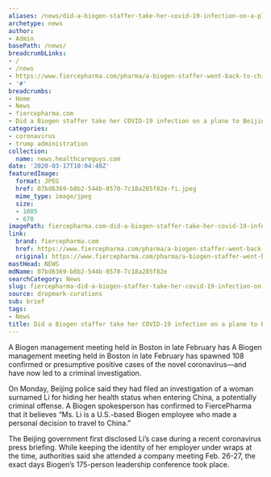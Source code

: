 ```yaml
---
aliases: /news/did-a-biogen-staffer-take-her-covid-19-infection-on-a-plane-to-beijing
archetype: news
author:
- Admin
basePath: /news/
breadcrumbLinks:
- /
- /news
- https://www.fiercepharma.com/pharma/a-biogen-staffer-went-back-to-china-covid-19-signs-now-she-s-under-criminal-probe?mkt_tok=eyJpIjoiWWpkak4yVXpNelV3T1RZMCIsInQiOiJIT2xQempmZkpORFlJSHo5MUhXMUt6MHpsNWVickJsM3RBUXdsMWVra0pKeFNnOWYzbmROb0Eycld2emdkMDdcL1BvU003OTZnQ3FGbVFvbWphcVlSOGtzZUZGZ01hZnZcL29tK2JcL2daRTJQa0hlTmZlVEtkUm4zazBaR21MV3JobmIzaTk2aytPZDVYNlhGNTVJWGxnNGc9PSJ9&mrkid=105118244
- '#'
breadcrumbs:
- Home
- News
- fiercepharma.com
- Did a Biogen staffer take her COVID-19 infection on a plane to Beijing?
categories:
- coronavirus
- trump administration
collection:
  name: news.healthcareguys.com
date: '2020-03-17T10:04:40Z'
featuredImage:
  format: JPEG
  href: 07bd6369-b8b2-544b-8570-7c18a285f82e-fi.jpeg
  mime_type: image/jpeg
  size:
  - 1005
  - 670
imagePath: fiercepharma.com-did-a-biogen-staffer-take-her-covid-19-infection-on-a-plane-to-beijing
link:
  brand: fiercepharma.com
  href: https://www.fiercepharma.com/pharma/a-biogen-staffer-went-back-to-china-covid-19-signs-now-she-s-under-criminal-probe?mkt_tok=eyJpIjoiWWpkak4yVXpNelV3T1RZMCIsInQiOiJIT2xQempmZkpORFlJSHo5MUhXMUt6MHpsNWVickJsM3RBUXdsMWVra0pKeFNnOWYzbmROb0Eycld2emdkMDdcL1BvU003OTZnQ3FGbVFvbWphcVlSOGtzZUZGZ01hZnZcL29tK2JcL2daRTJQa0hlTmZlVEtkUm4zazBaR21MV3JobmIzaTk2aytPZDVYNlhGNTVJWGxnNGc9PSJ9&mrkid=105118244
  original: https://www.fiercepharma.com/pharma/a-biogen-staffer-went-back-to-china-covid-19-signs-now-she-s-under-criminal-probe?mkt_tok=eyJpIjoiWWpkak4yVXpNelV3T1RZMCIsInQiOiJIT2xQempmZkpORFlJSHo5MUhXMUt6MHpsNWVickJsM3RBUXdsMWVra0pKeFNnOWYzbmROb0Eycld2emdkMDdcL1BvU003OTZnQ3FGbVFvbWphcVlSOGtzZUZGZ01hZnZcL29tK2JcL2daRTJQa0hlTmZlVEtkUm4zazBaR21MV3JobmIzaTk2aytPZDVYNlhGNTVJWGxnNGc9PSJ9&mrkid=105118244
mastHead: NEWS
mdName: 07bd6369-b8b2-544b-8570-7c18a285f82e
searchCategory: News
slug: fiercepharma-did-a-biogen-staffer-take-her-covid-19-infection-on-a-plane-to-beijing
source: dropmark-curations
sub: brief
tags:
- News
title: Did a Biogen staffer take her COVID-19 infection on a plane to Beijing?
---
```


A Biogen management meeting held in Boston in late February has A Biogen management meeting held in Boston in late February has spawned 108 confirmed or presumptive positive cases of the novel coronavirus—and have now led to a criminal investigation.

On Monday, Beijing police said they had filed an investigation of a woman surnamed Li for hiding her health status when entering China, a potentially criminal offense. A Biogen spokesperson has confirmed to FiercePharma that it believes “Ms. Li is a U.S.-based Biogen employee who made a personal decision to travel to China.”

The Beijing government first disclosed Li’s case during a recent coronavirus press briefing. While keeping the identity of her employer under wraps at the time, authorities said she attended a company meeting Feb. 26-27, the exact days Biogen’s 175-person leadership conference took place.